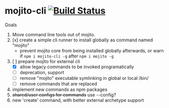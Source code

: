 mojito-cli [![Build Status](https://travis-ci.org/isao/mojito-cli.png)](https://travis-ci.org/isao/mojito-cli)
==========

Goals

1. Move command line tools out of mojito.
1. [x] create a simple cli runner to install globally as command named "mojito"
    - prevent mojito core from being installed globally afterwards, or warn if `npm i mojito-cli -g` after `npm i mojito -g`
1. [ ] prepare mojito for external cli
    - [x] allow legacy commands to be invoked programatically
    - [ ] deprecation, support
    - [ ] remove "mojito" executable symlinking in global or local /bin/
    - [ ] remove commands that are replaced
1. implement new commands as npm packages
1. <strike>shared/user configs for commands</strike> use --config?
1. new 'create' command, with better external archetype support
